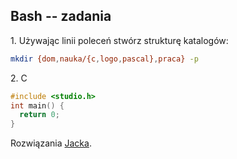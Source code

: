 ## Bash -- zadania

1\. Używając linii poleceń stwórz strukturę katalogów:

```sh
mkdir {dom,nauka/{c,logo,pascal},praca} -p
```

2\. C

```c
#include <studio.h>
int main() {
  return 0;
}
```

Rozwiązania [Jacka](http://inf.ug.edu.pl/).

